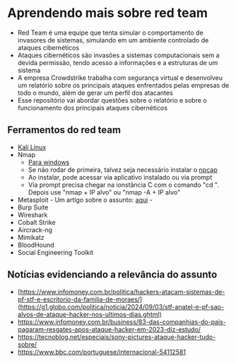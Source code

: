 # Aprendendo mais sobre red team
- Red Team é uma equipe que tenta simular o comportamento de invasores de sistemas, simulando em um ambiente controlado de ataques cibernéticos
- Ataques cibernéticos são invasões a sistemas computacionais sem a devida permissão, tendo acesso a informações e a estruturas de um sistema
- A empresa Crowdstrike trabalha com segurança virtual e desenvolveu um relatório sobre os principais ataques enfrentados pelas empresas de todo o mundo, além de gerar um perfil dos atacantes
- Esse repositório vai abordar questões sobre o relatório e sobre o funcionamento dos principais ataques cibernéticos
## Ferramentos do red team
- [Kali Linux](https://www.kali.org/get-kali/#kali-platforms)
- Nmap
    - [Para windows](https://nmap.org/download#windows)
    - Se não rodar de primeira, talvez seja necessário instalar o [npcap](https://npcap.com/dist/npcap-1.80.exe)
    - Ao instalar, pode acessar via aplicativo instalado ou via prompt
    - Via prompt precisa chegar na ionstância C com o comando "cd \". Depois use "nmap + IP alvo" ou "nmap -A + IP alvo"
- Metasploit
      - Um artigo sobre o assunto: [aqui](https://academiadeforensedigital.com.br/metasploit-o-que-e-e-como-funciona-esta-poderosa-ferramenta-hacker/)
      - 
- Burp Suite
- Wireshark
- Cobalt Strike
- Aircrack-ng
- Mimikatz
- BloodHound
- Social Engineering Toolkit

## Notícias evidenciando a relevância do assunto
- [https://www.infomoney.com.br/politica/hackers-atacam-sistemas-de-pf-stf-e-escritorio-da-familia-de-moraes/](https://g1.globo.com/politica/noticia/2024/09/03/stf-anatel-e-pf-sao-alvos-de-ataque-hacker-nos-ultimos-dias.ghtml)
- https://www.infomoney.com.br/business/83-das-companhias-do-pais-pagaram-resgates-apos-ataque-hacker-em-2023-diz-estudo/
- https://tecnoblog.net/especiais/sony-pictures-ataque-hacker-tudo-sobre/
- https://www.bbc.com/portuguese/internacional-54112581
